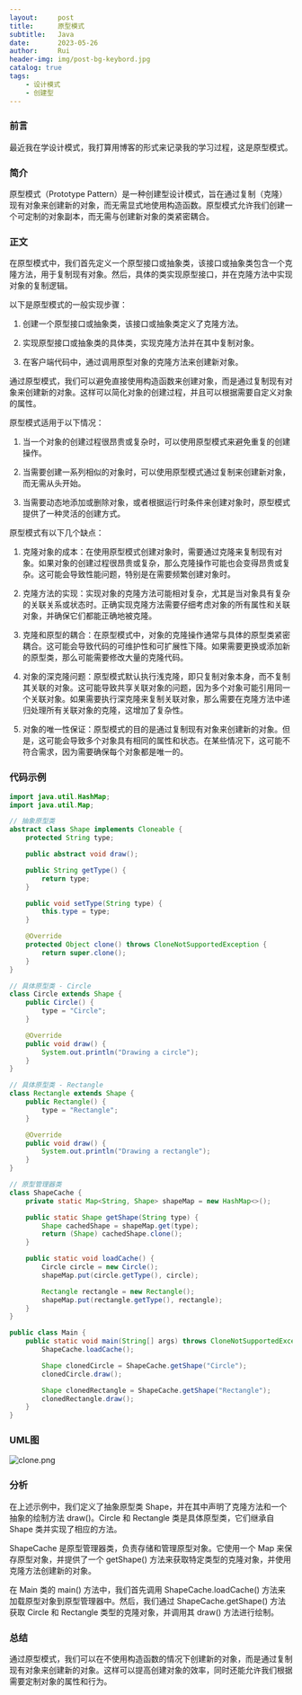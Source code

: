 ```yaml
---
layout:     post
title:      原型模式
subtitle:   Java
date:       2023-05-26
author:     Rui
header-img: img/post-bg-keybord.jpg
catalog: true
tags:
    - 设计模式
    - 创建型
---
```

### 前言
最近我在学设计模式，我打算用博客的形式来记录我的学习过程，这是原型模式。
### 简介
原型模式（Prototype Pattern）是一种创建型设计模式，旨在通过复制（克隆）现有对象来创建新的对象，而无需显式地使用构造函数。原型模式允许我们创建一个可定制的对象副本，而无需与创建新对象的类紧密耦合。
### 正文

在原型模式中，我们首先定义一个原型接口或抽象类，该接口或抽象类包含一个克隆方法，用于复制现有对象。然后，具体的类实现原型接口，并在克隆方法中实现对象的复制逻辑。

以下是原型模式的一般实现步骤：

1. 创建一个原型接口或抽象类，该接口或抽象类定义了克隆方法。

2. 实现原型接口或抽象类的具体类，实现克隆方法并在其中复制对象。

3. 在客户端代码中，通过调用原型对象的克隆方法来创建新对象。

通过原型模式，我们可以避免直接使用构造函数来创建对象，而是通过复制现有对象来创建新的对象。这样可以简化对象的创建过程，并且可以根据需要自定义对象的属性。

原型模式适用于以下情况：

1. 当一个对象的创建过程很昂贵或复杂时，可以使用原型模式来避免重复的创建操作。

2. 当需要创建一系列相似的对象时，可以使用原型模式通过复制来创建新对象，而无需从头开始。

3. 当需要动态地添加或删除对象，或者根据运行时条件来创建对象时，原型模式提供了一种灵活的创建方式。

原型模式有以下几个缺点：

1. 克隆对象的成本：在使用原型模式创建对象时，需要通过克隆来复制现有对象。如果对象的创建过程很昂贵或复杂，那么克隆操作可能也会变得昂贵或复杂。这可能会导致性能问题，特别是在需要频繁创建对象时。

2. 克隆方法的实现：实现对象的克隆方法可能相对复杂，尤其是当对象具有复杂的关联关系或状态时。正确实现克隆方法需要仔细考虑对象的所有属性和关联对象，并确保它们都能正确地被克隆。

3. 克隆和原型的耦合：在原型模式中，对象的克隆操作通常与具体的原型类紧密耦合。这可能会导致代码的可维护性和可扩展性下降。如果需要更换或添加新的原型类，那么可能需要修改大量的克隆代码。

4. 对象的深克隆问题：原型模式默认执行浅克隆，即只复制对象本身，而不复制其关联的对象。这可能导致共享关联对象的问题，因为多个对象可能引用同一个关联对象。如果需要执行深克隆来复制关联对象，那么需要在克隆方法中递归处理所有关联对象的克隆，这增加了复杂性。

5. 对象的唯一性保证：原型模式的目的是通过复制现有对象来创建新的对象。但是，这可能会导致多个对象具有相同的属性和状态。在某些情况下，这可能不符合需求，因为需要确保每个对象都是唯一的。

### 代码示例
```java
import java.util.HashMap;
import java.util.Map;

// 抽象原型类
abstract class Shape implements Cloneable {
    protected String type;

    public abstract void draw();

    public String getType() {
        return type;
    }

    public void setType(String type) {
        this.type = type;
    }

    @Override
    protected Object clone() throws CloneNotSupportedException {
        return super.clone();
    }
}

// 具体原型类 - Circle
class Circle extends Shape {
    public Circle() {
        type = "Circle";
    }

    @Override
    public void draw() {
        System.out.println("Drawing a circle");
    }
}

// 具体原型类 - Rectangle
class Rectangle extends Shape {
    public Rectangle() {
        type = "Rectangle";
    }

    @Override
    public void draw() {
        System.out.println("Drawing a rectangle");
    }
}

// 原型管理器类
class ShapeCache {
    private static Map<String, Shape> shapeMap = new HashMap<>();

    public static Shape getShape(String type) {
        Shape cachedShape = shapeMap.get(type);
        return (Shape) cachedShape.clone();
    }

    public static void loadCache() {
        Circle circle = new Circle();
        shapeMap.put(circle.getType(), circle);

        Rectangle rectangle = new Rectangle();
        shapeMap.put(rectangle.getType(), rectangle);
    }
}

public class Main {
    public static void main(String[] args) throws CloneNotSupportedException {
        ShapeCache.loadCache();

        Shape clonedCircle = ShapeCache.getShape("Circle");
        clonedCircle.draw();

        Shape clonedRectangle = ShapeCache.getShape("Rectangle");
        clonedRectangle.draw();
    }
}

```
### UML图
![clone.png](https://i.postimg.cc/hvG1D5yg/clone.png)

### 分析
在上述示例中，我们定义了抽象原型类 Shape，并在其中声明了克隆方法和一个抽象的绘制方法 draw()。Circle 和 Rectangle 类是具体原型类，它们继承自 Shape 类并实现了相应的方法。

ShapeCache 是原型管理器类，负责存储和管理原型对象。它使用一个 Map 来保存原型对象，并提供了一个 getShape() 方法来获取特定类型的克隆对象，并使用克隆方法创建新的对象。

在 Main 类的 main() 方法中，我们首先调用 ShapeCache.loadCache() 方法来加载原型对象到原型管理器中。然后，我们通过 ShapeCache.getShape() 方法获取 Circle 和 Rectangle 类型的克隆对象，并调用其 draw() 方法进行绘制。
### 总结
通过原型模式，我们可以在不使用构造函数的情况下创建新的对象，而是通过复制现有对象来创建新的对象。这样可以提高创建对象的效率，同时还能允许我们根据需要定制对象的属性和行为。